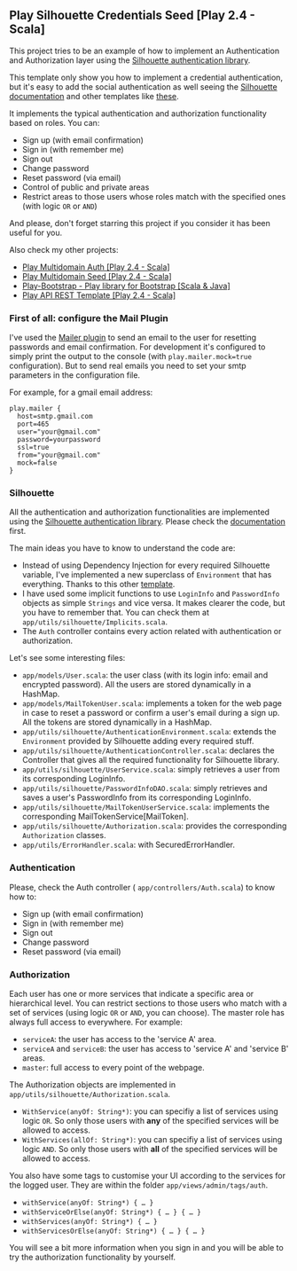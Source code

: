 ## Play Silhouette Credentials Seed [Play 2.4 - Scala]

This project tries to be an example of how to implement an Authentication and Authorization layer using the [Silhouette authentication library](http://silhouette.mohiva.com).

This template only show you how to implement a credential authentication, but it's easy to add the social authentication as well seeing the [Silhouette documentation](http://silhouette.mohiva.com/docs) and other templates like [these](http://silhouette.mohiva.com/docs/examples).

It implements the typical authentication and authorization functionality based on roles. You can:

* Sign up (with email confirmation)
* Sign in (with remember me)
* Sign out
* Change password
* Reset password (via email)
* Control of public and private areas
* Restrict areas to those users whose roles match with the specified ones (with logic `OR` or `AND`)


And please, don't forget starring this project if you consider it has been useful for you.

Also check my other projects:

* [Play Multidomain Auth [Play 2.4 - Scala]](https://github.com/adrianhurt/play-multidomain-auth)
* [Play Multidomain Seed [Play 2.4 - Scala]](https://github.com/adrianhurt/play-multidomain-seed)
* [Play-Bootstrap - Play library for Bootstrap [Scala & Java]](https://adrianhurt.github.io/play-bootstrap)
* [Play API REST Template [Play 2.4 - Scala]](https://github.com/adrianhurt/play-api-rest-seed)

### First of all: configure the Mail Plugin

I've used the [Mailer plugin](https://github.com/playframework/play-mailer) to send an email to the user for resetting passwords and email confirmation. For development it's configured to simply print the output to the console (with `play.mailer.mock=true` configuration). But to send real emails you need to set your smtp parameters in the configuration file.

For example, for a gmail email address:

    play.mailer {
      host=smtp.gmail.com
      port=465
      user="your@gmail.com"
      password=yourpassword
      ssl=true
      from="your@gmail.com"
      mock=false
    }

### Silhouette

All the authentication and authorization functionalities are implemented using the [Silhouette authentication library](http://silhouette.mohiva.com). Please check the [documentation](http://silhouette.mohiva.com/docs) first.

The main ideas you have to know to understand the code are:

* Instead of using Dependency Injection for every required Silhouette variable, I've implemented a new superclass of `Environment` that has everything. Thanks to this other [template](https://github.com/KyleU/play-silhouette-postgres-async-seed).
* I have used some implicit functions to use `LoginInfo` and `PasswordInfo` objects as simple `Strings` and vice versa. It makes clearer the code, but you have to remember that. You can check them at `app/utils/silhouette/Implicits.scala`.
* The `Auth` controller contains every action related with authentication or authorization.

Let's see some interesting files:

* `app/models/User.scala`:  the user class (with its login info: email and encrypted password). All the users are stored dynamically in a HashMap.
* `app/models/MailTokenUser.scala`:  implements a token for the web page in case to reset a password or confirm a user's email during a sign up. All the tokens are stored dynamically in a HashMap.
* `app/utils/silhouette/AuthenticationEnvironment.scala`: extends the `Environment` provided by Silhouette adding every required stuff.
* `app/utils/silhouette/AuthenticationController.scala`:  declares the Controller that gives all the required functionality for Silhouette library.
* `app/utils/silhouette/UserService.scala`:  simply retrieves a user from its corresponding LoginInfo.
* `app/utils/silhouette/PasswordInfoDAO.scala`:  simply retrieves and saves a user's PasswordInfo from its corresponding LoginInfo.
* `app/utils/silhouette/MailTokenUserService.scala`:  implements the corresponding MailTokenService[MailToken].
* `app/utils/silhouette/Authorization.scala`:  provides the corresponding `Authorization` classes.
* `app/utils/ErrorHandler.scala`:  with SecuredErrorHandler.

### Authentication

Please, check the Auth controller ( `app/controllers/Auth.scala`) to know how to:

* Sign up (with email confirmation)
* Sign in (with remember me)
* Sign out
* Change password
* Reset password (via email)

### Authorization

Each user has one or more services that indicate a specific area or hierarchical level. You can restrict sections to those users who match with a set of services (using logic `OR` or `AND`, you can choose). The master role has always full access to everywhere. For example:

* `serviceA`: the user has access to the 'service A' area.
* `serviceA` and `serviceB`: the user has access to 'service A' and 'service B' areas.
* `master`: full access to every point of the webpage.

The Authorization objects are implemented in `app/utils/silhouette/Authorization.scala`.

* `WithService(anyOf: String*)`: you can specifiy a list of services using logic `OR`. So only those users with __any__ of the specified services will be allowed to access.
* `WithServices(allOf: String*)`: you can specifiy a list of services using logic `AND`. So only those users with __all__ of the specified services will be allowed to access.

You also have some tags to customise your UI according to the services for the logged user. They are within the folder `app/views/admin/tags/auth`.

* `withService(anyOf: String*) { … }`
* `withServiceOrElse(anyOf: String*) { … } { … }`
* `withServices(anyOf: String*) { … }`
* `withServicesOrElse(anyOf: String*) { … } { … }`

You will see a bit more information when you sign in and you will be able to try the authorization functionality by yourself.